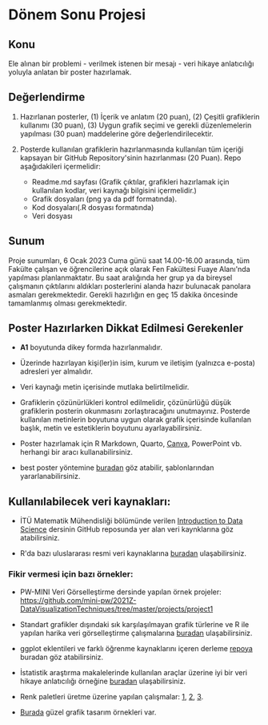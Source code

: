 # Dönem Sonu Projesi 

## Konu

Ele alınan bir problemi - verilmek istenen bir mesajı - veri hikaye anlatıcılığı yoluyla anlatan bir poster hazırlamak. 


## Değerlendirme

1. Hazırlanan posterler, (1) İçerik ve anlatım (20 puan), (2) Çeşitli grafiklerin kullanımı (30 puan), (3) Uygun grafik seçimi ve gerekli düzenlemelerin yapılması (30 puan) maddelerine göre değerlendirilecektir.

2. Posterde kullanılan grafiklerin hazırlanmasında kullanılan tüm içeriği kapsayan bir GitHub Repository'sinin hazırlanması (20 Puan). Repo aşağıdakileri içermelidir:
    * Readme.md sayfası (Grafik çıktılar, grafikleri hazırlamak için kullanılan kodlar, veri kaynağı bilgisini içermelidir.)
    * Grafik dosyaları (png ya da pdf formatında).
    * Kod dosyaları(.R dosyası formatında)
    * Veri dosyası
    
    
## Sunum

Proje sunumları, 6 Ocak 2023 Cuma günü saat 14.00-16.00 arasında, tüm Fakülte çalışan ve öğrencilerine açık olarak Fen Fakültesi Fuaye Alanı'nda yapılması planlanmaktatır. Bu saat aralığında her grup ya da bireysel çalışmanın çıktılarını aldıkları posterlerini alanda hazır bulunacak panolara asmaları gerekmektedir. Gerekli hazırlığın en geç 15 dakika öncesinde tamamlanmış olması gerekmektedir. 


## Poster Hazırlarken Dikkat Edilmesi Gerekenler

* **A1** boyutunda dikey formda hazırlanmalıdır. 

* Üzerinde hazırlayan kişi(ler)in isim, kurum ve iletişim (yalnızca e-posta) adresleri yer almalıdır. 

* Veri kaynağı metin içerisinde mutlaka belirtilmelidir. 

* Grafiklerin çözünürlükleri kontrol edilmelidir, çözünürlüğü düşük grafiklerin posterin okunmasını zorlaştıracağını unutmayınız. Posterde kullanılan metinlerin boyutuna uygun olarak grafik içerisinde kullanılan başlık, metin ve estetiklerin boyutunu ayarlayabilirsiniz.

* Poster hazırlamak için R Markdown, Quarto, [Canva](https://www.canva.com/), PowerPoint vb. herhangi bir aracı kullanabilirsiniz.

* best poster yöntemine [buradan](https://github.com/GerkeLab/betterposter) göz atabilir, şablonlarından yararlanabilirsiniz.


## Kullanılabilecek veri kaynakları:

* İTÜ Matematik Mühendisliği bölümünde verilen [Introduction to Data Science](https://github.com/MAT381E-Fall21#data-related-links) dersinin GitHub reposunda yer alan veri kaynklarına göz atabilirsiniz.

* R'da bazı uluslararası resmi veri kaynaklarına [buradan](https://github.com/mcavs/R-open-dataset-packages) ulaşabilirsiniz.


### Fikir vermesi için bazı örnekler:

* PW-MINI Veri Görselleştirme dersinde yapılan örnek projeler: https://github.com/mini-pw/2021Z-DataVisualizationTechniques/tree/master/projects/project1

* Standart grafikler dışındaki sık karşılaşılmayan grafik türlerine ve R ile yapılan harika veri görselleştirme çalışmalarına [buradan](https://github.com/krzjoa/awesome-r-dataviz) ulaşabilirsiniz.

* ggplot eklentileri ve farklı öğrenme kaynaklarını içeren derleme [repoya](https://github.com/erikgahner/awesome-ggplot2) buradan göz atabilirsiniz.

* İstatistik araştırma makalelerinde kullanılan araçlar üzerine iyi bir veri hikaye anlatıcılığı örneğine [buradan](https://quantifyinghealth.com/statistical-software-popularity-in-research/) ulaşabilirsiniz.

* Renk paletleri üretme üzerine yapılan çalışmalar: [1](https://github.com/BlakeRMills/MetBrewer/tree/main), [2](https://github.com/jakelawlor/PNWColors), [3](https://github.com/karthik/wesanderson).

* [Burada](https://haberglobal.com.tr/gundem/2021in-infografikleri-151933) güzel grafik tasarım örnekleri var.


